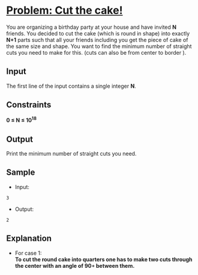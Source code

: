 # [Problem: Cut the cake!](https://my.newtonschool.co/playground/code/k2mqx7qrhaox)

You are organizing a birthday party at your house and have invited **N** friends. You decided to cut the cake (which is round in shape) into exactly **N+1** parts such that all your friends including you get the piece of cake of the same size and shape. You want to find the minimum number of straight cuts you need to make for this. (cuts can also be from center to border ).

## Input

The first line of the input contains a single integer **N**.

## Constraints

**0 ≤ N ≤ 10<sup>18</sup>**

## Output

Print the minimum number of straight cuts you need.

## Sample

- Input:
```
3
```

- Output:
```
2
```

## Explanation

- For case 1: <br> **To cut the round cake into quarters one has to make two cuts through the center with an angle of 90∘
between them.** 
